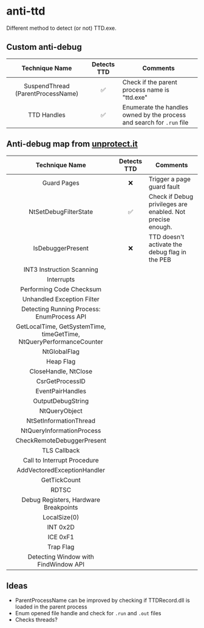 # anti-ttd
Different method to detect (or not) TTD.exe.

## Custom anti-debug
| Technique Name | Detects TTD | Comments |
|:---:|:---:|---|
| SuspendThread (ParentProcessName) | ✅ | Check if the parent process name is "ttd.exe" |
| TTD Handles | ✅ | Enumerate the handles owned by the process and search for `.run` file |

## Anti-debug map from [unprotect.it](unprotect.it)
| Technique Name | Detects TTD | Comments |
|:---:|:---:|---|
| Guard Pages | ❌ | Trigger a page guard fault  |
| NtSetDebugFilterState | ✅ | Check if Debug privileges are enabled. Not precise enough. |
| IsDebuggerPresent | ❌ | TTD doesn't activate the debug flag in the PEB |
| INT3 Instruction Scanning |  |  |
| Interrupts |  |  |
| Performing Code Checksum |  |  |
| Unhandled Exception Filter |  |  |
| Detecting Running Process: EnumProcess API |  |  |
| GetLocalTime, GetSystemTime, timeGetTime, NtQueryPerformanceCounter |  |  |
| NtGlobalFlag |  |  |
| Heap Flag |  |  |
| CloseHandle, NtClose |  |  |
| CsrGetProcessID |  |  |
| EventPairHandles |  |  |
| OutputDebugString |  |  |
| NtQueryObject |  |  |
| NtSetInformationThread |  |  |
| NtQueryInformationProcess |  |  |
| CheckRemoteDebuggerPresent |  |  |
| TLS Callback |  |  |
| Call to Interrupt Procedure |  |  |
| AddVectoredExceptionHandler |  |  |
| GetTickCount |  |  |
| RDTSC |  |  |
| Debug Registers, Hardware Breakpoints |  |  |
| LocalSize(0) |  |  |
| INT 0x2D |  |  |
| ICE 0xF1 |  |  |
| Trap Flag |  |  |
| Detecting Window with FindWindow API |  |  |


## Ideas
- ParentProcessName can be improved by checking if TTDRecord.dll is loaded in the parent process
- Enum opened file handle and check for `.run` and `.out` files
- Checks threads?
